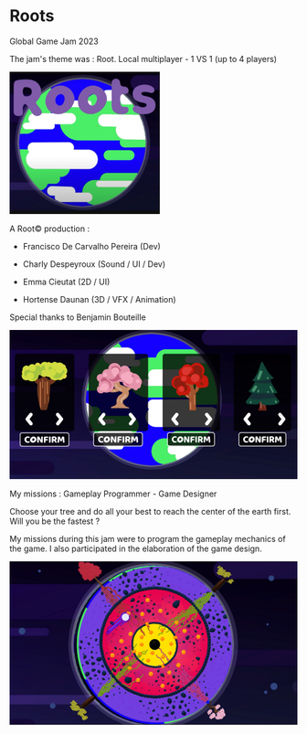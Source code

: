 # Roots
Global Game Jam 2023

The jam's theme was : Root.
Local multiplayer - 1 VS 1 (up to 4 players)

![My Image](00.png)

A Root© production :

- Francisco De Carvalho Pereira (Dev)

- Charly Despeyroux (Sound / UI / Dev)

- Emma Cieutat (2D / UI)

- Hortense Daunan (3D / VFX / Animation)

Special thanks to Benjamin Bouteille

![My Image](11.png)

My missions : Gameplay Programmer - Game Designer

Choose your tree and do all your best to reach the center of the earth first. Will you be the fastest ?

My missions during this jam were to program the gameplay mechanics of the game. I also participated in the elaboration of the game design.

![My Image](22.png)


